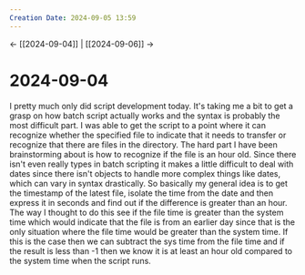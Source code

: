 ```yaml
---
Creation Date: 2024-09-05 13:59
---
```


<- [[2024-09-04]] | [[2024-09-06]]  ->

# 2024-09-04
I pretty much only did script development today. It's taking me a bit to get a grasp on how batch script actually works and the syntax is probably the most difficult part. I was able to get the script to a point where it can recognize whether the specified file to indicate that it needs to transfer or recognize that there are files in the directory. The hard part I have been brainstorming about is how to recognize if the file is an hour old. Since there isn't even really types in batch scripting it makes a little difficult to deal with dates since there isn't objects to handle more complex things like dates, which can vary in syntax drastically. So basically my general idea is to get the timestamp of the latest file, isolate the time from the date and then express it in seconds and find out if the difference is greater than an hour. The way I thought to do this see if the file time is greater than the system time which would indicate that the file is from an earlier day since that is the only situation where the file time would be greater than the system time. If this is the case then we can subtract the sys time from the file time and if the result is less than -1 then we know it is at least an hour old compared to the system time when the script runs. 
